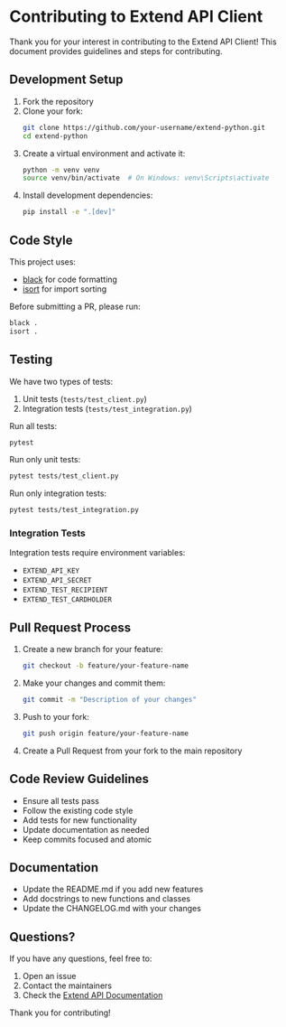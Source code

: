 # Contributing to Extend API Client

Thank you for your interest in contributing to the Extend API Client! This document provides guidelines and steps for contributing.

## Development Setup

1. Fork the repository
2. Clone your fork:
   ```bash
   git clone https://github.com/your-username/extend-python.git
   cd extend-python
   ```
3. Create a virtual environment and activate it:
   ```bash
   python -m venv venv
   source venv/bin/activate  # On Windows: venv\Scripts\activate
   ```
4. Install development dependencies:
   ```bash
   pip install -e ".[dev]"
   ```

## Code Style

This project uses:
- [black](https://github.com/psf/black) for code formatting
- [isort](https://github.com/pycqa/isort) for import sorting

Before submitting a PR, please run:
```bash
black .
isort .
```

## Testing

We have two types of tests:
1. Unit tests (`tests/test_client.py`)
2. Integration tests (`tests/test_integration.py`)

Run all tests:
```bash
pytest
```

Run only unit tests:
```bash
pytest tests/test_client.py
```

Run only integration tests:
```bash
pytest tests/test_integration.py
```

### Integration Tests

Integration tests require environment variables:
- `EXTEND_API_KEY`
- `EXTEND_API_SECRET`
- `EXTEND_TEST_RECIPIENT`
- `EXTEND_TEST_CARDHOLDER`

## Pull Request Process

1. Create a new branch for your feature:
   ```bash
   git checkout -b feature/your-feature-name
   ```

2. Make your changes and commit them:
   ```bash
   git commit -m "Description of your changes"
   ```

3. Push to your fork:
   ```bash
   git push origin feature/your-feature-name
   ```

4. Create a Pull Request from your fork to the main repository

## Code Review Guidelines

- Ensure all tests pass
- Follow the existing code style
- Add tests for new functionality
- Update documentation as needed
- Keep commits focused and atomic

## Documentation

- Update the README.md if you add new features
- Add docstrings to new functions and classes
- Update the CHANGELOG.md with your changes

## Questions?

If you have any questions, feel free to:
1. Open an issue
2. Contact the maintainers
3. Check the [Extend API Documentation](https://docs.extend.com)

Thank you for contributing! 